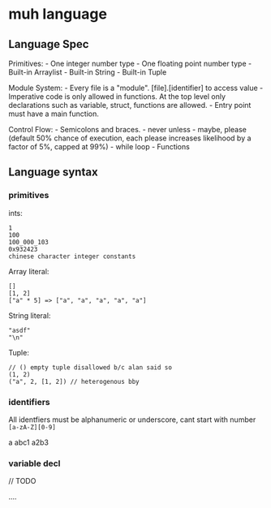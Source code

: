 # muh language

## Language Spec
Primitives:
    - One integer number type
    - One floating point number type
    - Built-in Arraylist
    - Built-in String
    - Built-in Tuple
    
Module System:
    - Every file is a "module". [file].[identifier] to access value
    - Imperative code is only allowed in functions. At the top level only declarations such as variable, struct, functions are allowed.
    - Entry point must have a main function.
    
Control Flow:
    - Semicolons and braces.
    - never unless
    - maybe, please (default 50% chance of execution, each please increases likelihood by a factor of 5%, capped at 99%)
    - while loop
    - Functions
    
## Language syntax



### primitives

ints:
```
1
100
100_000_103
0x932423
chinese character integer constants
```



Array literal:

```
[]
[1, 2]
["a" * 5] => ["a", "a", "a", "a", "a"]
```

String literal:

```
"asdf"
"\n"
```

Tuple:

```
// () empty tuple disallowed b/c alan said so
(1, 2)
("a", 2, [1, 2]) // heterogenous bby
```



### identifiers

All identfiers must be alphanumeric or underscore, cant start with number `[a-zA-Z][0-9]`

a
abc1
a2b3


### variable decl

// TODO

<type> .... 



